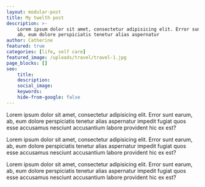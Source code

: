 ```yaml
---
layout: modular-post
title: My twelth post
description: >-
    Lorem ipsum dolor sit amet, consectetur adipisicing elit. Error sunt earum,
    ab, eum dolore perspiciatis tenetur alias aspernatur
author: Catherine
featured: true
categories: [life, self care]
featured_image: /uploads/travel/travel-1.jpg
page_blocks: []
seo: 
    title: 
    description: 
    social_image: 
    keywords: 
    hide-from-google: false
---
```

Lorem ipsum dolor sit amet, consectetur adipisicing elit. Error sunt earum, ab, eum dolore perspiciatis tenetur alias aspernatur impedit fugiat quos esse accusamus nesciunt accusantium labore provident hic ex est?

Lorem ipsum dolor sit amet, consectetur adipisicing elit. Error sunt earum, ab, eum dolore perspiciatis tenetur alias aspernatur impedit fugiat quos esse accusamus nesciunt accusantium labore provident hic ex est?

Lorem ipsum dolor sit amet, consectetur adipisicing elit. Error sunt earum, ab, eum dolore perspiciatis tenetur alias aspernatur impedit fugiat quos esse accusamus nesciunt accusantium labore provident hic ex est?